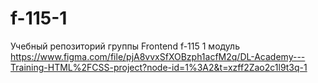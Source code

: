 # f-115-1
Учебный репозиторий группы Frontend f-115 1 модуль
https://www.figma.com/file/pjA8vvxSfXOBzph1acfM2q/DL-Academy---Training-HTML%2FCSS-project?node-id=1%3A2&t=xzff2Zao2c1l9t3q-1
